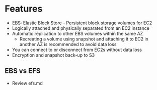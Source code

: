 # Features
- EBS: Elastic Block Store - Persistent block storage volumes for EC2
- Logically attached and physically separated from an EC2 instance
- Automatic replication to other EBS volumes within the same AZ
    - Recreating a volume using snapshot and attaching it to EC2 in another AZ is recommended to avoid data loss
- You can connect to or disconnect from EC2s without data loss
- Encryption and snapshot back-up to S3

## EBS vs EFS 
- Review efs.md